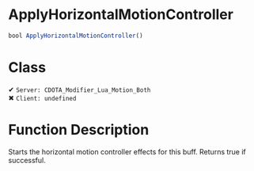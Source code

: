 # ApplyHorizontalMotionController
```js
bool ApplyHorizontalMotionController()
```
# Class
✔ `Server: CDOTA_Modifier_Lua_Motion_Both`  
✖ `Client: undefined`  

# Function Description
Starts the horizontal motion controller effects for this buff.  Returns true if successful.
